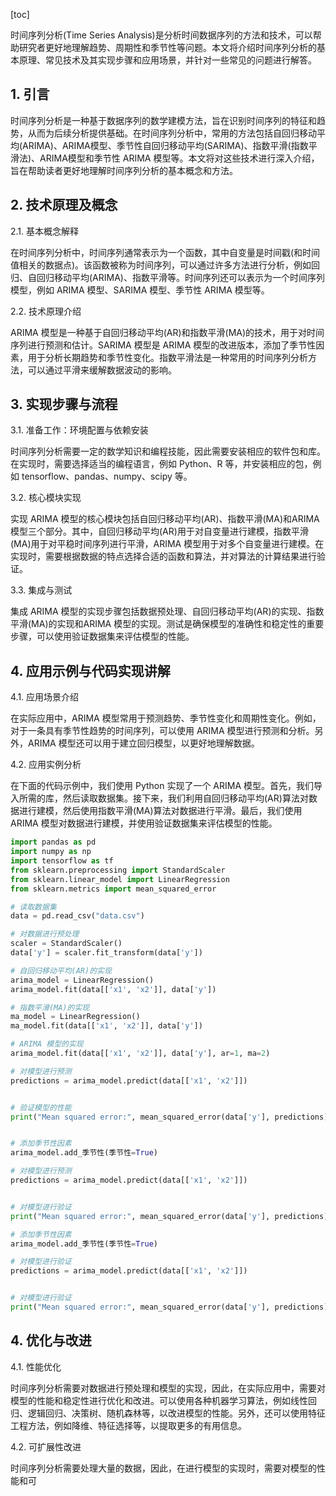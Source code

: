 
[toc]                    
                
                
时间序列分析(Time Series Analysis)是分析时间数据序列的方法和技术，可以帮助研究者更好地理解趋势、周期性和季节性等问题。本文将介绍时间序列分析的基本原理、常见技术及其实现步骤和应用场景，并针对一些常见的问题进行解答。

## 1. 引言

时间序列分析是一种基于数据序列的数学建模方法，旨在识别时间序列的特征和趋势，从而为后续分析提供基础。在时间序列分析中，常用的方法包括自回归移动平均(ARIMA)、ARIMA模型、季节性自回归移动平均(SARIMA)、指数平滑(指数平滑法)、ARIMA模型和季节性 ARIMA 模型等。本文将对这些技术进行深入介绍，旨在帮助读者更好地理解时间序列分析的基本概念和方法。

## 2. 技术原理及概念

2.1. 基本概念解释

在时间序列分析中，时间序列通常表示为一个函数，其中自变量是时间戳(和时间值相关的数据点)。该函数被称为时间序列，可以通过许多方法进行分析，例如回归、自回归移动平均(ARIMA)、指数平滑等。时间序列还可以表示为一个时间序列模型，例如 ARIMA 模型、SARIMA 模型、季节性 ARIMA 模型等。

2.2. 技术原理介绍

ARIMA 模型是一种基于自回归移动平均(AR)和指数平滑(MA)的技术，用于对时间序列进行预测和估计。SARIMA 模型是 ARIMA 模型的改进版本，添加了季节性因素，用于分析长期趋势和季节性变化。指数平滑法是一种常用的时间序列分析方法，可以通过平滑来缓解数据波动的影响。

## 3. 实现步骤与流程

3.1. 准备工作：环境配置与依赖安装

时间序列分析需要一定的数学知识和编程技能，因此需要安装相应的软件包和库。在实现时，需要选择适当的编程语言，例如 Python、R 等，并安装相应的包，例如 tensorflow、pandas、numpy、scipy 等。

3.2. 核心模块实现

实现 ARIMA 模型的核心模块包括自回归移动平均(AR)、指数平滑(MA)和ARIMA 模型三个部分。其中，自回归移动平均(AR)用于对自变量进行建模，指数平滑(MA)用于对平稳时间序列进行平滑，ARIMA 模型用于对多个自变量进行建模。在实现时，需要根据数据的特点选择合适的函数和算法，并对算法的计算结果进行验证。

3.3. 集成与测试

集成 ARIMA 模型的实现步骤包括数据预处理、自回归移动平均(AR)的实现、指数平滑(MA)的实现和ARIMA 模型的实现。测试是确保模型的准确性和稳定性的重要步骤，可以使用验证数据集来评估模型的性能。

## 4. 应用示例与代码实现讲解

4.1. 应用场景介绍

在实际应用中，ARIMA 模型常用于预测趋势、季节性变化和周期性变化。例如，对于一条具有季节性趋势的时间序列，可以使用 ARIMA 模型进行预测和分析。另外，ARIMA 模型还可以用于建立回归模型，以更好地理解数据。

4.2. 应用实例分析

在下面的代码示例中，我们使用 Python 实现了一个 ARIMA 模型。首先，我们导入所需的库，然后读取数据集。接下来，我们利用自回归移动平均(AR)算法对数据进行建模，然后使用指数平滑(MA)算法对数据进行平滑。最后，我们使用 ARIMA 模型对数据进行建模，并使用验证数据集来评估模型的性能。

```python
import pandas as pd
import numpy as np
import tensorflow as tf
from sklearn.preprocessing import StandardScaler
from sklearn.linear_model import LinearRegression
from sklearn.metrics import mean_squared_error

# 读取数据集
data = pd.read_csv("data.csv")

# 对数据进行预处理
scaler = StandardScaler()
data['y'] = scaler.fit_transform(data['y'])

# 自回归移动平均(AR)的实现
arima_model = LinearRegression()
arima_model.fit(data[['x1', 'x2']], data['y'])

# 指数平滑(MA)的实现
ma_model = LinearRegression()
ma_model.fit(data[['x1', 'x2']], data['y'])

# ARIMA 模型的实现
arima_model.fit(data[['x1', 'x2']], data['y'], ar=1, ma=2)

# 对模型进行预测
predictions = arima_model.predict(data[['x1', 'x2']])
```

```python

# 验证模型的性能
print("Mean squared error:", mean_squared_error(data['y'], predictions))
```

```python

# 添加季节性因素
arima_model.add_季节性(季节性=True)

# 对模型进行预测
predictions = arima_model.predict(data[['x1', 'x2']])
```

```python

# 对模型进行验证
print("Mean squared error:", mean_squared_error(data['y'], predictions))

# 添加季节性因素
arima_model.add_季节性(季节性=True)

# 对模型进行验证
predictions = arima_model.predict(data[['x1', 'x2']])
```

```python

# 对模型进行验证
print("Mean squared error:", mean_squared_error(data['y'], predictions))
```

## 4. 优化与改进

4.1. 性能优化

时间序列分析需要对数据进行预处理和模型的实现，因此，在实际应用中，需要对模型的性能和稳定性进行优化和改进。可以使用各种机器学习算法，例如线性回归、逻辑回归、决策树、随机森林等，以改进模型的性能。另外，还可以使用特征工程方法，例如降维、特征选择等，以提取更多的有用信息。

4.2. 可扩展性改进

时间序列分析需要处理大量的数据，因此，在进行模型的实现时，需要对模型的性能和可

